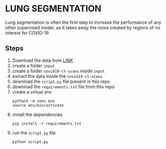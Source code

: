 # LUNG SEGMENTATION
Lung segmentation is often the first step to increase the performance of any other supervised model, as it takes away the noise created by regions of no interest for COVID-19

## Steps 
1. Download the data from [LINK](https://www.kaggle.com/andrewmvd/covid19-ct-scans/code)
2. create a folder `input`
3. create a folder `covid19-ct-scans` inside `input`
4. extract the data inside the `covid19-ct-scans`
5. download the `script.py` file present in this repo
6. download the `requirements.txt` file from this repo
6. create a virtual env
	```
	python3 -m venv env
	source env/bin/activate
	```
7. install the dependencies
	```
	pip install -r requirements.txt
	```
8. run the `script.py` file
	```
	python script.py
	```

